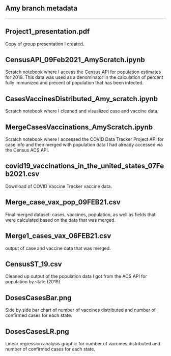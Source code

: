 ## Amy branch metadata
------------------------------------------------------------

## Project1_presentation.pdf
Copy of group presentation I created.

## CensusAPI_09Feb2021_AmyScratch.ipynb
Scratch notebook where I access the Census API for population estimates for 2019. This data was used as a denominator in the calculation of percent fully immunized and precent of population that has been infected.

## CasesVaccinesDistributed_Amy_scratch.ipynb
Scratch notebook where I cleaned and visualized case and vaccine data.

## MergeCasesVaccinations_AmyScratch.ipynb
Scratch notebook where I accessed the COVID Data Tracker Project API for case info and then merged with population data I had already accessed via the Census ACS API.

## covid19_vaccinations_in_the_united_states_07Feb2021.csv
Download of COVID Vaccine Tracker vaccine data.

## Merge_case_vax_pop_09FEB21.csv
Final merged dataset: cases, vaccines, population, as well as fields that were calculated based on the data that was merged.

## Merge1_cases_vax_06FEB21.csv
output of case and vaccine data that was merged.

## CensusST_19.csv
Cleaned up output of the population data I got from the ACS API for population by state (2019).

## DosesCasesBar.png
Side by side bar chart of number of vaccines distributed and number of confirmed cases for each state.

## DosesCasesLR.png
Linear regression analysis graphic for number of vaccines distributed and number of confirmed cases for each state.
